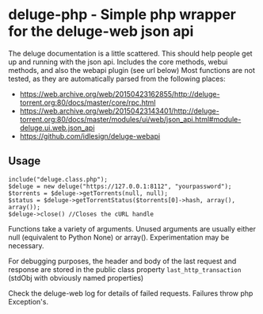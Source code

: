 # deluge-php - Simple php wrapper for the deluge-web json api
The deluge documentation is a little scattered. This should help people get up and running with the json api. Includes the core methods, webui methods, and also the webapi plugin (see url below)
Most functions are not tested, as they are automatically parsed from the following places:
* https://web.archive.org/web/20150423162855/http://deluge-torrent.org:80/docs/master/core/rpc.html
* https://web.archive.org/web/20150423143401/http://deluge-torrent.org:80/docs/master/modules/ui/web/json_api.html#module-deluge.ui.web.json_api
* https://github.com/idlesign/deluge-webapi

## Usage
```
include("deluge.class.php");
$deluge = new deluge("https://127.0.0.1:8112", "yourpassword");
$torrents = $deluge->getTorrents(null, null);
$status = $deluge->getTorrentStatus($torrents[0]->hash, array(), array());
$deluge->close() //Closes the cURL handle
```
Functions take a variety of arguments. Unused arguments are usually either null (equivalent to Python None) or array(). Experimentation may be necessary.

For debugging purposes, the header and body of the last request and response are stored in the public class property `last_http_transaction` (stdObj with obviously named properties)

Check the deluge-web log for details of failed requests. Failures throw php Exception's.
